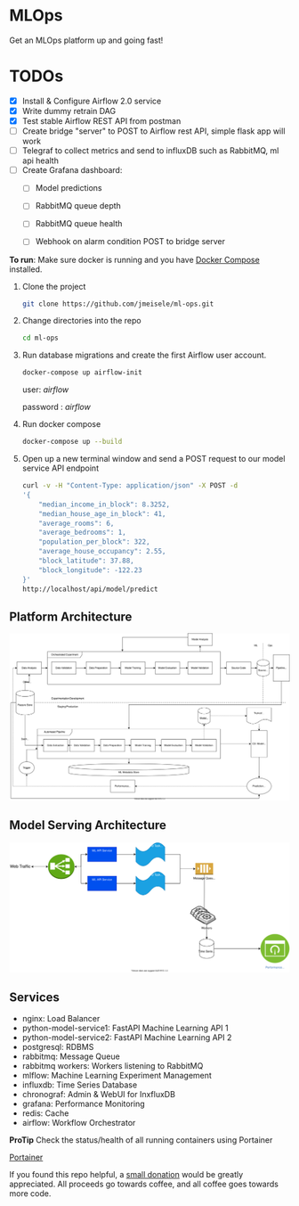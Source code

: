 # MLOps
Get an MLOps platform up and going fast!

# TODOs
- [x] Install & Configure Airflow 2.0 service
- [x] Write dummy retrain DAG
- [x] Test stable Airflow REST API from postman
- [ ] Create bridge "server" to POST to Airflow rest API, simple flask app will work
- [ ] Telegraf to collect metrics and send to influxDB such as RabbitMQ, ml api health
- [ ] Create Grafana dashboard:
  - [ ] Model predictions
  - [ ] RabbitMQ queue depth
  - [ ] RabbitMQ queue health
  - [ ] Webhook on alarm condition POST to bridge server


__To run__:
Make sure docker is running and you have [Docker Compose](https://docs.docker.com/compose/install/) installed. 

1. Clone the project
    ```bash
    git clone https://github.com/jmeisele/ml-ops.git
    ```
2. Change directories into the repo
    ```bash
    cd ml-ops
    ```
3. Run database migrations and create the first Airflow user account.
    ```bash
    docker-compose up airflow-init
    ```
    user: _airflow_

    password : _airflow_
4. Run docker compose
    ```bash
    docker-compose up --build
    ```
5. Open up a new terminal window and send a POST request to our model service API endpoint
    ```bash
    curl -v -H "Content-Type: application/json" -X POST -d
    '{
        "median_income_in_block": 8.3252,
        "median_house_age_in_block": 41,
        "average_rooms": 6,
        "average_bedrooms": 1,
        "population_per_block": 322,
        "average_house_occupancy": 2.55,
        "block_latitude": 37.88,
        "block_longitude": -122.23
    }'  
    http://localhost/api/model/predict
    ```

## Platform Architecture
![MLOps](docs/mlops_level1.drawio.svg)

## Model Serving Architecture
![API worker architecture](docs/ml_api_architecture.drawio.svg)

## Services
- nginx: Load Balancer
- python-model-service1: FastAPI Machine Learning API 1
- python-model-service2: FastAPI Machine Learning API 2
- postgresql: RDBMS
- rabbitmq: Message Queue
- rabbitmq workers: Workers listening to RabbitMQ
- mlflow: Machine Learning Experiment Management
- influxdb: Time Series Database
- chronograf: Admin & WebUI for InxfluxDB
- grafana: Performance Monitoring
- redis: Cache
- airflow: Workflow Orchestrator

__ProTip__ Check the status/health of all running containers using Portainer

[Portainer](http://localhost:9000)

If you found this repo helpful, a [small donation](https://www.buymeacoffee.com/VlduzAG) would be greatly appreciated. 
All proceeds go towards coffee, and all coffee goes towards more code.